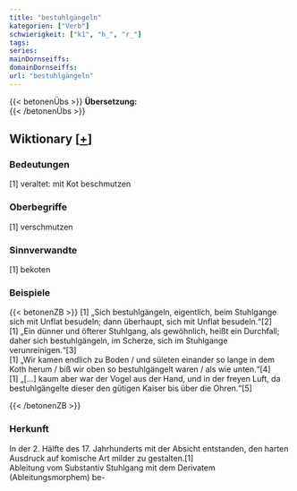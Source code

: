```yaml
---
title: "bestuhlgängeln"
kategorien: ["Verb"]
schwierigkeit: ["k1", "h_", "r_"]
tags:
series:
mainDornseiffs:
domainDornseiffs:
url: "bestuhlgängeln"
---
```


{{< betonenÜbs >}}
**Übersetzung:**  
{{< /betonenÜbs >}}

## Wiktionary [[+](https://de.wiktionary.org/wiki/bestuhlgängeln)]

### Bedeutungen
[1] veraltet: mit Kot beschmutzen  

### Oberbegriffe
[1] verschmutzen  

### Sinnverwandte
[1] bekoten  

### Beispiele
{{< betonenZB >}}
[1] „Sich bestuhlgängeln, eigentlich, beim Stuhlgange sich mit Unflat besudeln; dann überhaupt, sich mit Unflat besudeln.“[2]  
[1] „Ein dünner und öfterer Stuhlgang, als gewöhnlich, heißt ein Durchfall; daher sich bestuhlgängeln, im Scherze, sich im Stuhlgange verunreinigen.“[3]  
[1] „Wir kamen endlich zu Boden / und sületen einander so lange in dem Koth herum / biß wir oben so bestuhlgängelt waren / als wie unten.“[4]  
[1] „[…] kaum aber war der Vogel aus der Hand, und in der freyen Luft, da bestuhlgängelte dieser den gütigen Kaiser bis über die Ohren.“[5]  

{{< /betonenZB >}}
### Herkunft
In der 2. Hälfte des 17. Jahrhunderts mit der Absicht entstanden, den harten Ausdruck auf komische Art milder zu gestalten.[1]  
Ableitung vom Substantiv Stuhlgang mit dem Derivatem (Ableitungsmorphem) be-  


